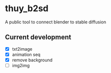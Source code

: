 # thuy_b2sd
A public tool to connect blender to stable diffusion

## Current development
- [x] txt2image
- [x] animation seq
- [x] remove background
- [ ] img2img